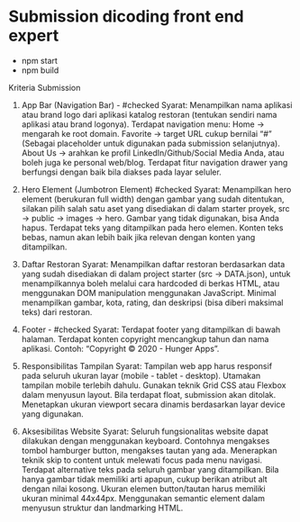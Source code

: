 # Submission dicoding front end expert

- npm start
- npm build

Kriteria Submission

1. App Bar (Navigation Bar) - #checked
   Syarat:
   Menampilkan nama aplikasi atau brand logo dari aplikasi katalog restoran (tentukan sendiri nama aplikasi atau brand logonya).
   Terdapat navigation menu:
   Home -> mengarah ke root domain.
   Favorite -> target URL cukup bernilai “#” (Sebagai placeholder untuk digunakan pada submission selanjutnya).
   About Us -> arahkan ke profil LinkedIn/Github/Social Media Anda, atau boleh juga ke personal web/blog.
   Terdapat fitur navigation drawer yang berfungsi dengan baik bila diakses pada layar seluler.

2. Hero Element (Jumbotron Element) #checked
   Syarat:
   Menampilkan hero element (berukuran full width) dengan gambar yang sudah ditentukan, silakan pilih salah satu aset yang disediakan di dalam starter proyek, src -> public -> images -> hero. Gambar yang tidak digunakan, bisa Anda hapus.
   Terdapat teks yang ditampilkan pada hero elemen. Konten teks bebas, namun akan lebih baik jika relevan dengan konten yang ditampilkan.

3. Daftar Restoran
   Syarat:
   Menampilkan daftar restoran berdasarkan data yang sudah disediakan di dalam project starter (src -> DATA.json), untuk menampilkannya boleh melalui cara hardcoded di berkas HTML, atau menggunakan DOM manipulation menggunakan JavaScript.
   Minimal menampilkan gambar, kota, rating, dan deskripsi (bisa diberi maksimal teks) dari restoran.

4. Footer - #checked
   Syarat:
   Terdapat footer yang ditampilkan di bawah halaman.
   Terdapat konten copyright mencangkup tahun dan nama aplikasi. Contoh: “Copyright © 2020 - Hunger Apps”.

5. Responsibilitas Tampilan
   Syarat:
   Tampilan web app harus responsif pada seluruh ukuran layar (mobile - tablet - desktop). Utamakan tampilan mobile terlebih dahulu.
   Gunakan teknik Grid CSS atau Flexbox dalam menyusun layout. Bila terdapat float, submission akan ditolak.
   Menetapkan ukuran viewport secara dinamis berdasarkan layar device yang digunakan.

6. Aksesibilitas Website
   Syarat:
   Seluruh fungsionalitas website dapat dilakukan dengan menggunakan keyboard. Contohnya mengakses tombol hamburger button, mengakses tautan yang ada.
   Menerapkan teknik skip to content untuk melewati focus pada menu navigasi.
   Terdapat alternative teks pada seluruh gambar yang ditampilkan. Bila hanya gambar tidak memiliki arti apapun, cukup berikan atribut alt dengan nilai kosong.
   Ukuran elemen button/tautan harus memiliki ukuran minimal 44x44px.
   Menggunakan semantic element dalam menyusun struktur dan landmarking HTML.
